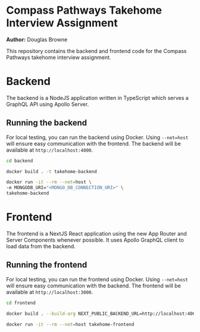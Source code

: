 # Compass Pathways Takehome Interview Assignment

**Author:** Douglas Browne

This repository contains the backend and frontend code for the Compass Pathways takehome interview assignment.

# Backend

The backend is a NodeJS application written in TypeScript which serves a GraphQL API using Apollo Server.

## Running the backend

For local testing, you can run the backend using Docker. Using `--net=host` will ensure easy communication with the frontend. The backend will be available at `http://localhost:4000`.

```bash
cd backend

docker build . -t takehome-backend 

docker run -it --rm --net=host \
-e MONGODB_URI="<MONGO_DB_CONNECTION_URI>" \
takehome-backend
```

# Frontend

The frontend is a NextJS React application using the new App Router and Server Components whenever possible. It uses Apollo GraphQL client to load data from the backend.

## Running the frontend

For local testing, you can run the frontend using Docker. Using `--net=host` will ensure easy communication with the backend. The frontend will be available at `http://localhost:3000`.

```bash
cd frontend

docker build . --build-arg NEXT_PUBLIC_BACKEND_URL=http://localhost:4000 -t takehome-frontend

docker run -it --rm --net=host takehome-frontend
```